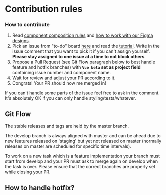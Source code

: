 
# Contribution rules

### How to contribute

1. Read [component composition rules](./docs/component-rules.md) and [how to work with our Figma designs](https://github.com/DivanteLtd/storefront-ui/blob/master/docs/working-with-designs.md).
2. Pick an issue from "to-do" board [here](https://github.com/DivanteLtd/storefront-ui/projects/1) and read the [tutorial](https://github.com/DivanteLtd/storefront-ui/blob/master/docs/creating-new-component.md). Write in the issue comment that you want to pick it if you can't assign yourself. **Please stay assigned to one issue at a time to not block others**
3. Propose a Pull Request (see Git Flow paragraph below to best handle feature and hotfix branches) with **`Vue beta` set as project field** containing issue number and component name.
4. Wait for review and adjust your PR according to it.
5. Congrats! Your PR should now me merged in!


If you can't handle some parts of the issue feel free to ask in the comment. It's absolutely OK if you can only handle styling/tests/whatever. 

## Git Flow

The stable releases and tags are held by the master branch.  

The develop branch is always aligned with master and can be ahead due to new features released on 'staging' but yet not released on master (normally releases on master are scheduled for specific time intervals).

To work on a new task which is a feature implementation your branch must start from develop and your PR must ask to merge again on develop when the task is over. Please ensure that the correct branches are properly set while closing your PR.

## How to handle hotfix?